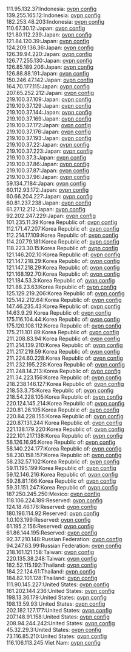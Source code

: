 111.95.132.37:Indonesia: [ovpn config](vpn/111_95_132_37.ovpn)  
139.255.165.12:Indonesia: [ovpn config](vpn/139_255_165_12.ovpn)  
182.253.48.203:Indonesia: [ovpn config](vpn/182_253_48_203.ovpn)  
110.67.30.12:Japan: [ovpn config](vpn/110_67_30_12.ovpn)  
121.80.112.239:Japan: [ovpn config](vpn/121_80_112_239.ovpn)  
121.84.120.39:Japan: [ovpn config](vpn/121_84_120_39.ovpn)  
124.209.136.36:Japan: [ovpn config](vpn/124_209_136_36.ovpn)  
126.39.94.220:Japan: [ovpn config](vpn/126_39_94_220.ovpn)  
126.77.255.130:Japan: [ovpn config](vpn/126_77_255_130.ovpn)  
126.85.189.206:Japan: [ovpn config](vpn/126_85_189_206.ovpn)  
126.88.88.191:Japan: [ovpn config](vpn/126_88_88_191.ovpn)  
150.246.47.142:Japan: [ovpn config](vpn/150_246_47_142.ovpn)  
164.70.177.115:Japan: [ovpn config](vpn/164_70_177_115.ovpn)  
207.65.252.212:Japan: [ovpn config](vpn/207_65_252_212.ovpn)  
219.100.37.109:Japan: [ovpn config](vpn/219_100_37_109.ovpn)  
219.100.37.129:Japan: [ovpn config](vpn/219_100_37_129.ovpn)  
219.100.37.144:Japan: [ovpn config](vpn/219_100_37_144.ovpn)  
219.100.37.169:Japan: [ovpn config](vpn/219_100_37_169.ovpn)  
219.100.37.172:Japan: [ovpn config](vpn/219_100_37_172.ovpn)  
219.100.37.176:Japan: [ovpn config](vpn/219_100_37_176.ovpn)  
219.100.37.193:Japan: [ovpn config](vpn/219_100_37_193.ovpn)  
219.100.37.22:Japan: [ovpn config](vpn/219_100_37_22.ovpn)  
219.100.37.223:Japan: [ovpn config](vpn/219_100_37_223.ovpn)  
219.100.37.3:Japan: [ovpn config](vpn/219_100_37_3.ovpn)  
219.100.37.86:Japan: [ovpn config](vpn/219_100_37_86.ovpn)  
219.100.37.87:Japan: [ovpn config](vpn/219_100_37_87.ovpn)  
219.100.37.96:Japan: [ovpn config](vpn/219_100_37_96.ovpn)  
59.134.7.184:Japan: [ovpn config](vpn/59_134_7_184.ovpn)  
60.112.93.172:Japan: [ovpn config](vpn/60_112_93_172.ovpn)  
60.66.204.227:Japan: [ovpn config](vpn/60_66_204_227.ovpn)  
60.81.237.238:Japan: [ovpn config](vpn/60_81_237_238.ovpn)  
61.27.12.212:Japan: [ovpn config](vpn/61_27_12_212.ovpn)  
92.202.247.229:Japan: [ovpn config](vpn/92_202_247_229.ovpn)  
101.235.11.39:Korea Republic of: [ovpn config](vpn/101_235_11_39.ovpn)  
112.171.47.207:Korea Republic of: [ovpn config](vpn/112_171_47_207.ovpn)  
112.214.17.109:Korea Republic of: [ovpn config](vpn/112_214_17_109.ovpn)  
114.207.79.181:Korea Republic of: [ovpn config](vpn/114_207_79_181.ovpn)  
118.223.30.15:Korea Republic of: [ovpn config](vpn/118_223_30_15.ovpn)  
121.146.202.10:Korea Republic of: [ovpn config](vpn/121_146_202_10.ovpn)  
121.147.218.29:Korea Republic of: [ovpn config](vpn/121_147_218_29.ovpn)  
121.147.218.29:Korea Republic of: [ovpn config](vpn/121_147_218_29.ovpn)  
121.168.192.70:Korea Republic of: [ovpn config](vpn/121_168_192_70.ovpn)  
121.184.53.3:Korea Republic of: [ovpn config](vpn/121_184_53_3.ovpn)  
121.88.23.63:Korea Republic of: [ovpn config](vpn/121_88_23_63.ovpn)  
125.129.219.206:Korea Republic of: [ovpn config](vpn/125_129_219_206.ovpn)  
125.142.212.64:Korea Republic of: [ovpn config](vpn/125_142_212_64.ovpn)  
147.46.235.43:Korea Republic of: [ovpn config](vpn/147_46_235_43.ovpn)  
14.63.9.29:Korea Republic of: [ovpn config](vpn/14_63_9_29.ovpn)  
175.116.104.44:Korea Republic of: [ovpn config](vpn/175_116_104_44.ovpn)  
175.120.108.112:Korea Republic of: [ovpn config](vpn/175_120_108_112.ovpn)  
175.211.101.89:Korea Republic of: [ovpn config](vpn/175_211_101_89.ovpn)  
211.208.83.94:Korea Republic of: [ovpn config](vpn/211_208_83_94.ovpn)  
211.214.139.210:Korea Republic of: [ovpn config](vpn/211_214_139_210.ovpn)  
211.217.219.59:Korea Republic of: [ovpn config](vpn/211_217_219_59.ovpn)  
211.224.60.228:Korea Republic of: [ovpn config](vpn/211_224_60_228.ovpn)  
211.232.195.228:Korea Republic of: [ovpn config](vpn/211_232_195_228.ovpn)  
211.248.14.213:Korea Republic of: [ovpn config](vpn/211_248_14_213.ovpn)  
211.34.223.156:Korea Republic of: [ovpn config](vpn/211_34_223_156.ovpn)  
218.238.146.127:Korea Republic of: [ovpn config](vpn/218_238_146_127.ovpn)  
218.53.3.75:Korea Republic of: [ovpn config](vpn/218_53_3_75.ovpn)  
218.54.228.105:Korea Republic of: [ovpn config](vpn/218_54_228_105.ovpn)  
220.124.145.214:Korea Republic of: [ovpn config](vpn/220_124_145_214.ovpn)  
220.81.26.105:Korea Republic of: [ovpn config](vpn/220_81_26_105.ovpn)  
220.84.228.155:Korea Republic of: [ovpn config](vpn/220_84_228_155.ovpn)  
220.87.131.244:Korea Republic of: [ovpn config](vpn/220_87_131_244.ovpn)  
221.138.179.220:Korea Republic of: [ovpn config](vpn/221_138_179_220.ovpn)  
222.101.217.138:Korea Republic of: [ovpn config](vpn/222_101_217_138.ovpn)  
58.126.16.95:Korea Republic of: [ovpn config](vpn/58_126_16_95.ovpn)  
58.140.224.177:Korea Republic of: [ovpn config](vpn/58_140_224_177.ovpn)  
58.230.158.157:Korea Republic of: [ovpn config](vpn/58_230_158_157.ovpn)  
58.232.57.102:Korea Republic of: [ovpn config](vpn/58_232_57_102.ovpn)  
59.11.195.199:Korea Republic of: [ovpn config](vpn/59_11_195_199.ovpn)  
59.12.146.216:Korea Republic of: [ovpn config](vpn/59_12_146_216.ovpn)  
59.28.81.166:Korea Republic of: [ovpn config](vpn/59_28_81_166.ovpn)  
59.31.151.247:Korea Republic of: [ovpn config](vpn/59_31_151_247.ovpn)  
187.250.245.250:Mexico: [ovpn config](vpn/187_250_245_250.ovpn)  
118.106.224.189:Reserved: [ovpn config](vpn/118_106_224_189.ovpn)  
124.18.46.176:Reserved: [ovpn config](vpn/124_18_46_176.ovpn)  
180.196.114.92:Reserved: [ovpn config](vpn/180_196_114_92.ovpn)  
1.0.103.199:Reserved: [ovpn config](vpn/1_0_103_199.ovpn)  
61.195.2.156:Reserved: [ovpn config](vpn/61_195_2_156.ovpn)  
61.86.144.195:Reserved: [ovpn config](vpn/61_86_144_195.ovpn)  
92.37.210.148:Russian Federation: [ovpn config](vpn/92_37_210_148.ovpn)  
94.247.63.99:Russian Federation: [ovpn config](vpn/94_247_63_99.ovpn)  
218.161.121.158:Taiwan: [ovpn config](vpn/218_161_121_158.ovpn)  
220.135.38.248:Taiwan: [ovpn config](vpn/220_135_38_248.ovpn)  
182.52.115.192:Thailand: [ovpn config](vpn/182_52_115_192.ovpn)  
184.22.124.61:Thailand: [ovpn config](vpn/184_22_124_61.ovpn)  
184.82.101.128:Thailand: [ovpn config](vpn/184_82_101_128.ovpn)  
111.90.145.227:United States: [ovpn config](vpn/111_90_145_227.ovpn)  
161.202.144.236:United States: [ovpn config](vpn/161_202_144_236.ovpn)  
198.13.36.179:United States: [ovpn config](vpn/198_13_36_179.ovpn)  
198.13.59.93:United States: [ovpn config](vpn/198_13_59_93.ovpn)  
202.182.127.177:United States: [ovpn config](vpn/202_182_127_177.ovpn)  
207.148.91.158:United States: [ovpn config](vpn/207_148_91_158.ovpn)  
208.94.244.242:United States: [ovpn config](vpn/208_94_244_242.ovpn)  
45.32.29.3:United States: [ovpn config](vpn/45_32_29_3.ovpn)  
73.116.85.210:United States: [ovpn config](vpn/73_116_85_210.ovpn)  
116.106.113.245:Viet Nam: [ovpn config](vpn/116_106_113_245.ovpn)  
